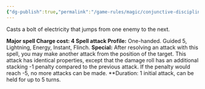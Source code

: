 ```yaml
---
{"dg-publish":true,"permalink":"/game-rules/magic/conjunctive-disciplines/lightning-spells/arc-chain/"}
---
```


Casts a bolt of electricity that jumps from one enemy to the next.

**Major spell
Charge cost: 4
Spell attack
Profile:** One-handed. Guided 5, Lightning, Energy, Instant, Flinch. 
**Special:** After resolving an attack with this spell, you may make another attack from the position of the target. This attack has identical properties, except that the damage roll has an additional stacking -1 penalty compared to the previous attack. If the penalty would reach -5, no more attacks can be made.
**Duration: 1 initial attack, can be held for up to 5 turns.